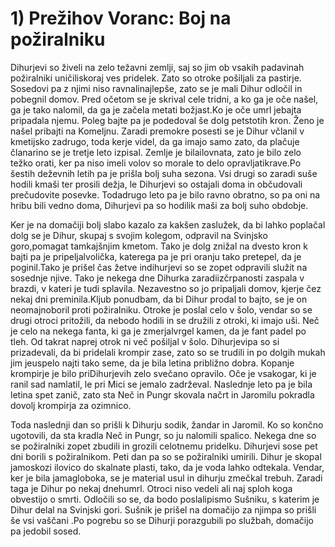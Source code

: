 # 1) Prežihov Voranc: Boj na požiralniku

Dihurjevi so živeli na zelo težavni zemlji, saj so jim ob vsakih padavinah požiralniki uničiliskoraj  ves pridelek.  Zato  so otroke   pošiljali  za pastirje.  Sosedovi  pa z njimi  niso ravnalinajlepše, zato se je mali Dihur odločil in pobegnil domov. Pred očetom se je skrival cele tridni, a ko ga je oče našel, ga je tako nalomil, da ga je začela metati božjast.Ko je oče umrl jebajta pripadala njemu. Poleg bajte pa je podedoval še dolg petstotih kron. Ženo je našel pribajti na Komeljnu. Zaradi premokre posesti se je Dihur včlanil v kmetijsko zadrugo, toda kerje videl, da ga imajo samo zato, da plačuje članarino se je tretje leto izpisal. Zemlje je bilailovnata, zato je bilo zelo težko orati, ker pa niso imeli volov so morale to delo opravljatikrave.Po šestih deževnih letih pa je prišla bolj suha sezona. Vsi drugi so zaradi suše hodili kmaši ter prosili dežja, le Dihurjevi so ostajali doma in občudovali prečudovite posevke. Todadrugo leto pa je bilo ravno obratno, so pa oni na hribu bili vedno doma, Dihurjevi pa so hodilik maši za bolj suho obdobje. 

Ker je na domačiji bolj slabo kazalo za kakšen zaslužek, da bi lahko   poplačal   dolg   se   je   Dihur,   skupaj   s   svojim   kolegom,   odpravil   na   Svinjsko   goro,pomagat   tamkajšnjim   kmetom.   Tako   je   dolg   znižal   na   dvesto   kron   k   bajti   pa   je   pripeljalvolička,   katerega   pa   je   pri   oranju   tako   pretepel,   da   je   poginil.Tako   je   prišel  čas  žetve   indihurjevi so se zopet odpravili služit na sosednje njive. Tako je nekega dne Dihurka zaradiizčrpanosti zaspala v brazdi, v kateri je tudi splavila. Nezavestno so jo pripaljali domov, kjerje čez nekaj dni preminila.Kljub ponudbam, da bi Dihur prodal to bajto, se je on neomajnoboril proti požiralniku. Otroke je poslal celo v šolo, vendar so se drugi otroci pritožili, da nebodo hodili in se družili z otroki, ki imajo uši. Neč je celo na nekega fanta, ki ga je zmerjalvrgel kamen, da je fant padel po tleh. Od takrat naprej otrok ni več pošiljal v šolo. Dihurjevipa so si prizadevali, da bi pridelali krompir zase, zato so se trudili in po dolgih mukah jim jeuspelo   najti   tako   seme,   da   je   bila   letina   približno   dobra.   Kopanje   krompirje   je   bilo   priDihurjevih zelo svečano opravilo. Oče je vsakogar, ki je ranil sad namlatil, le pri Mici se jemalo zadrževal. Naslednje leto pa je bila letina spet zanič, zato sta Neč in Pungr skovala načrt
in Jaromilu pokradla dovolj krompirja za ozimnico. 

Toda naslednji dan so prišli k Dihurju sodik, žandar in Jaromil. Ko so  končno ugotovili, da sta kradla Neč in Pungr, so ju nalomili spalico. Nekega dne so se požiralniki zopet zbudili in grozili celotnemu pridelku. Dihurjevi sose pet dni borili s požiralnikom. Peti dan pa so se požiralniki umirili. Dihur je skopal jamoskozi  ilovico  do skalnate  plasti,  tako, da je voda lahko odtekala. Vendar, ker je bila jamagloboka, se je material usul in dihurju zmečkal trebuh. Zaradi taga je Dihur po nekaj dnehumrl. Otroci niso vedeli ali naj sploh koga obvestijo o smrti. Odločili so se, da bodo poslalipismo Sušniku, s katerim je Dihur delal na Svinjski gori. Sušnik je prišel na domačijo za njimpa so prišli še vsi vaščani .Po pogrebu so se Dihurji porazgubili po službah, domačijo pa jedobil sosed.
